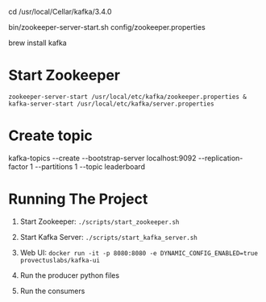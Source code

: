 cd /usr/local/Cellar/kafka/3.4.0

bin/zookeeper-server-start.sh config/zookeeper.properties

brew install kafka

# Start Zookeeper

`zookeeper-server-start /usr/local/etc/kafka/zookeeper.properties & kafka-server-start /usr/local/etc/kafka/server.properties`

# Create topic

kafka-topics --create --bootstrap-server localhost:9092 --replication-factor 1 --partitions 1 --topic leaderboard

# Running The Project

1. Start Zookeeper: `./scripts/start_zookeeper.sh`

2. Start Kafka Server: `./scripts/start_kafka_server.sh`

3. Web UI: `docker run -it -p 8080:8080 -e DYNAMIC_CONFIG_ENABLED=true provectuslabs/kafka-ui`

4. Run the producer python files

5. Run the consumers
